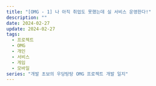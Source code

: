 ```yaml
---
title: "[OMG - 1] 나 아직 취업도 못했는데 실 서비스 운영한다!"
description: ""
date: 2024-02-27
update: 2024-02-27
tags:
  - 프로젝트
  - OMG
  - 개인
  - 서비스
  - 게임
  - 모바일
series: "개발 초보의 우당탕탕 OMG 프로젝트 개발 일지"
---
```



